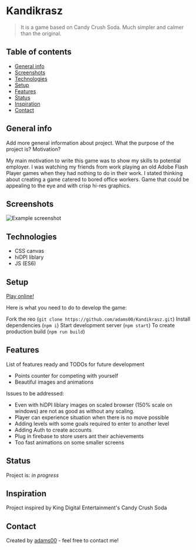 # Kandikrasz

> It is a game based on Candy Crush Soda. Much simpler and calmer than the original.
## Table of contents

- [General info](#general-info)
- [Screenshots](#screenshots)
- [Technologies](#technologies)
- [Setup](#setup)
- [Features](#features)
- [Status](#status)
- [Inspiration](#inspiration)
- [Contact](#contact)

## General info

Add more general information about project. What the purpose of the project is? Motivation?

My main motivation to write this game was to show my skills to potential employer.
I was watching my friends from work playing an old Adobe Flash Player games when
they had nothing to do in their work. I stated thinking about creating a game catered to bored
office workers. Game that could be appealing to the eye and with crisp hi-res graphics.


## Screenshots

![Example screenshot](./img/screenshot.png)

## Technologies

- CSS canvas
- hiDPI liblary
- JS (ES6)

## Setup

[Play online!](https://adams00.github.io/Kandikrasz/)

Here is what you need to do to develop the game:

Fork the reo (`git clone https://github.com/adams00/Kandikrasz.git`)
Install dependencies (`npm i`)
Start development server (`npm start`)
To create production build (`npm run build`)

## Features

List of features ready and TODOs for future development

- Points counter for competing with yourself
- Beautiful images and animations

Issues to be addressed:

- Even with hiDPI liblary images on scaled browser (150% scale on windows) are not as good
  as without any scaling.
- Player can experience situation when there is no move possible
- Adding levels with some goals required to enter to another level
- Adding Auth to create accounts
- Plug in firebase to store users ant their achievements
- Too fast animations on some smaller screens

## Status

Project is: _in progress_

## Inspiration

Project inspired by King Digital Entertainment's Candy Crush Soda

## Contact

Created by [adams00](https://github.com/adams00/) - feel free to contact me!
